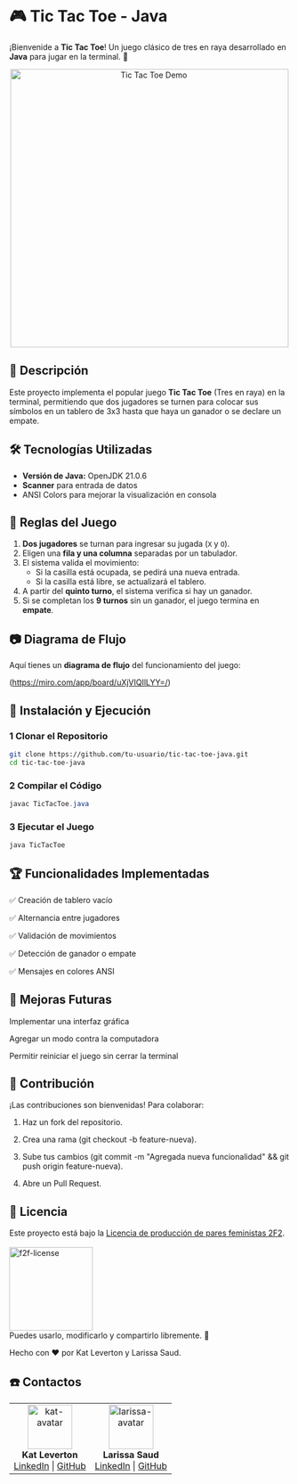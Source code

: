# 🎮 Tic Tac Toe - Java

¡Bienvenide a **Tic Tac Toe**! Un juego clásico de tres en raya desarrollado en **Java** para jugar en la terminal. 🚀
<p align="center">
  <img src="https://github.com/user-attachments/assets/88d16dfe-a884-4a84-9a60-11b79afa1c97" alt="Tic Tac Toe Demo" width="500">
</p>

## 📌 Descripción
Este proyecto implementa el popular juego **Tic Tac Toe** (Tres en raya) en la terminal, permitiendo que dos jugadores se turnen para colocar sus símbolos en un tablero de 3x3 hasta que haya un ganador o se declare un empate.

## 🛠️ Tecnologías Utilizadas
- **Versión de Java:** OpenJDK 21.0.6
- **Scanner** para entrada de datos
- ANSI Colors para mejorar la visualización en consola

## 📜 Reglas del Juego
1. **Dos jugadores** se turnan para ingresar su jugada (`X` y `O`).
2. Eligen una **fila y una columna** separadas por un tabulador.
3. El sistema valida el movimiento:
   - Si la casilla está ocupada, se pedirá una nueva entrada.
   - Si la casilla está libre, se actualizará el tablero.
4. A partir del **quinto turno**, el sistema verifica si hay un ganador.
5. Si se completan los **9 turnos** sin un ganador, el juego termina en **empate**.

## 📷 Diagrama de Flujo
Aquí tienes un **diagrama de flujo** del funcionamiento del juego:

(https://miro.com/app/board/uXjVIQIlLYY=/)

## 🚀 Instalación y Ejecución

### 1 Clonar el Repositorio
```bash
git clone https://github.com/tu-usuario/tic-tac-toe-java.git
cd tic-tac-toe-java
```
### 2 Compilar el Código
```java 
javac TicTacToe.java
```
### 3 Ejecutar el Juego
```java
java TicTacToe
```

## 🏆 Funcionalidades Implementadas
✅ Creación de tablero vacío

✅ Alternancia entre jugadores

✅ Validación de movimientos

✅ Detección de ganador o empate

✅ Mensajes en colores ANSI

## 🔧 Mejoras Futuras
Implementar una interfaz gráfica

Agregar un modo contra la computadora 

Permitir reiniciar el juego sin cerrar la terminal

## 🤝 Contribución
¡Las contribuciones son bienvenidas! Para colaborar:

1. Haz un fork del repositorio.

2. Crea una rama
(git checkout -b feature-nueva).

3. Sube tus cambios (git commit -m "Agregada nueva funcionalidad" && git push origin feature-nueva).

4. Abre un Pull Request.

## 📜 Licencia
Este proyecto está bajo la [Licencia de producción de pares feministas 2F2](https://labekka.red/licencia-f2f/).  
<br>
<img src="https://github.com/user-attachments/assets/90acbc07-7ba9-45e1-867b-6d284f4e6288" alt="f2f-license" width="150">
<br>
Puedes usarlo, modificarlo y compartirlo libremente. 🎉

Hecho con ❤️ por Kat Leverton y Larissa Saud. 

## ☎️ Contactos

<table style="border-collapse: collapse; border: none;">
  <tr>
    <td align="center" style="border: none;">
      <img src="https://github.com/user-attachments/assets/6b926678-a291-45ee-ab90-ca1dbfd3dfd3" alt="kat-avatar" width="80">
      <br><b>Kat Leverton</b>
      <br>
      <a href="https://www.linkedin.com/in/kat-leverton/">LinkedIn</a> |
      <a href="https://github.com/Kat-lev/">GitHub</a>
    </td>
    <td align="center" style="border: none;">
      <img src="https://github.com/user-attachments/assets/89108af5-007e-428f-b199-692beac81cc6" alt="larissa-avatar" width="80">
      <br><b>Larissa Saud</b>
      <br>
      <a href="https://www.linkedin.com/in/larissasaud/">LinkedIn</a> |
      <a href="https://github.com/Kat-lev/">GitHub</a>
    </td>
  </tr>
</table>
